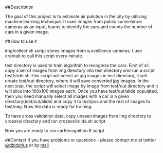 ##Description

The goal of this project is to estimate air polution in the city by utilising machine learning technique. It uses images from public surveillence cameras as an input, learns to identify the cars and counts the number of cars in a given image.

##How to use it

img/collect.sh script stores images from surveillence cameras. I use crontab to call this script every minute.

test directory is used to train algorithm to recognize the cars. First of all, copy a set of images from img directory into test directory and run a script test/slide.sh This script will select all jpg images in test directory, it will create test/out directory, where it will save converted jpg images. In the next step, the script will select image by image from test/out directory and it will slice into 100x100 images each. 
Once you have test/out/slide populated, then you need manually select all images with a car in a given directory(test/out/slide) and copy it to test/pos and the rest of images to test/neg.
Now the data is ready for training. 

To have cross validation data, copy unseen images from img directory to crossval directory and run crossval/slide.sh script. 

Now you are ready to run carRecognition.R script

##Contact
If you have problems or questions - please contact me at twitter [@dzidorius](twitter.com/dzidorius) or by [mail](https://github.com/kafka399)
